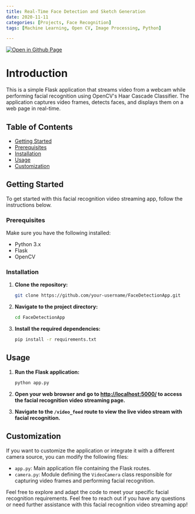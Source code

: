 ```yaml
--- 
title: Real-Time Face Detection and Sketch Generation
date: 2020-11-11
categories: [Projects, Face Recognition] 
tags: [Machine Learning, Open CV, Image Processing, Python]

---
```


[![Open in Github Page](https://img.shields.io/badge/Hosted_with-GitHub_Pages-blue?logo=github&logoColor=white)](https://github.com/AbhijitMore/FaceDetectionApp)
<br>


# Introduction

This is a simple Flask application that streams video from a webcam while performing facial recognition using OpenCV's Haar Cascade Classifier. The application captures video frames, detects faces, and displays them on a web page in real-time.

## Table of Contents

- [Getting Started](#getting-started)
- [Prerequisites](#prerequisites)
- [Installation](#installation)
- [Usage](#usage)
- [Customization](#customization)

## Getting Started

To get started with this facial recognition video streaming app, follow the instructions below.

### Prerequisites

Make sure you have the following installed:

- Python 3.x
- Flask
- OpenCV

### Installation

1. **Clone the repository:**

    ```bash
    git clone https://github.com/your-username/FaceDetectionApp.git
    ```

2. **Navigate to the project directory:**

    ```bash
    cd FaceDetectionApp
    ```

3. **Install the required dependencies:**

    ```bash
    pip install -r requirements.txt
    ```

## Usage

1. **Run the Flask application:**

    ```bash
    python app.py
    ```

2. **Open your web browser and go to [http://localhost:5000/](http://localhost:5000/) to access the facial recognition video streaming page.**

3. **Navigate to the `/video_feed` route to view the live video stream with facial recognition.**

## Customization

If you want to customize the application or integrate it with a different camera source, you can modify the following files:

- `app.py`: Main application file containing the Flask routes.
- `camera.py`: Module defining the `VideoCamera` class responsible for capturing video frames and performing facial recognition.

Feel free to explore and adapt the code to meet your specific facial recognition requirements.
Feel free to reach out if you have any questions or need further assistance with this facial recognition video streaming app!
